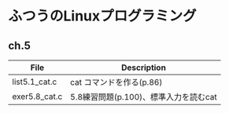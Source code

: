 # ふつうのLinuxプログラミング

## ch.5
  |File|Description|
  |---|---|
  |list5.1_cat.c|cat コマンドを作る(p.86)|
  |exer5.8_cat.c|5.8練習問題(p.100)、標準入力を読むcat|
